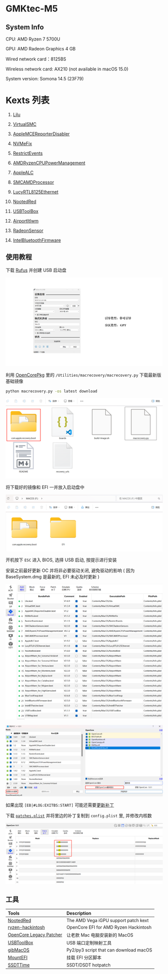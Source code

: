 # GMKtec-M5

## System Info

CPU: AMD Ryzen 7 5700U

GPU: AMD Radeon Graphics 4 GB

Wired network card：8125BS

Wireless network card: AX210 (not available in macOS 15.0)

System version: Somona 14.5 (23F79) 

# Kexts 列表

1. [Lilu](https://github.com/acidanthera/Lilu)

2. [VirtualSMC](https://github.com/acidanthera/VirtualSMC)

3. [AppleMCEReporterDisabler](https://dortania.github.io/OpenCore-Install-Guide/ktext.html#extras)

4. [NVMeFix](https://github.com/acidanthera/NVMeFix)

5. [RestrictEvents](https://github.com/acidanthera/RestrictEvents)

6. [AMDRyzenCPUPowerManagement](https://github.com/trulyspinach/SMCAMDProcessor)

7. [AppleALC](https://github.com/acidanthera/AppleALC)

8. [SMCAMDProcessor](https://github.com/trulyspinach/SMCAMDProcessor)

9. [LucyRTL8125Ethernet](https://github.com/Mieze/LucyRTL8125Ethernet)

10. [NootedRed](https://github.com/ChefKissInc/NootedRed)

11. [USBToolBox](https://github.com/USBToolBox/kext)

12. [AirportItlwm](https://github.com/OpenIntelWireless/itlwm)

13. [RadeonSensor](https://github.com/ChefKissInc/RadeonSensor)

14. [IntelBluetoothFirmware](https://github.com/OpenIntelWireless/IntelBluetoothFirmware)

## 使用教程

下载 [Rufus](https://rufus.ie/zh) 并创建 USB 启动盘

![image1](./assets/image1.png)

利用 [OpenCorePkg](https://github.com/acidanthera/OpenCorePkg/releases) 里的 `/Utilities/macrecovery/macrecovery.py` 下载最新版基础镜像

```sh
python macrecovery.py -os latest download
```

![image2](./assets/image2.png)

将下载好的镜像和 EFI 一并放入启动盘中

![image3](./assets/image3.png)

开机按下 `ESC` 进入 BIOS, 选择 USB 启动, 按提示进行安装

安装之前最好更新 OC 并将非必要驱动关闭, 避免驱动的影响 ( 因为 BaseSystem.dmg 是最新的, EFI 未必及时更新 )

![image4](./assets/image4.png)

![image5](./assets/image5.png)

如果出现 `[EB|#LOG:EXITBS:START]` 可能还需要[更新补丁](https://dortania.github.io/OpenCore-Install-Guide/troubleshooting/extended/kernel-issues.html#kernel-patch-issues)

下载 [`patches.plist`](https://github.com/AMD-OSX/AMD_Vanilla) 并将里边的补丁复制到 `config.plist` 里, 并修改内核数

![image6](./assets/image6.png)

## 工具

| Tools                                                                         | Description                            |
| :---------------------------------------------------------------------------- | :------------------------------------- |
| [NootedRed](https://github.com/ChefKissInc/NootedRed)                         | The AMD Vega iGPU support patch kext   |
| [ryzen-hackintosh](https://github.com/mikigal/ryzen-hackintosh)               | OpenCore EFI for AMD Ryzen Hackintosh  |
| [OpenCore Legacy Patcher](https://dortania.github.io/OpenCore-Legacy-Patcher) | 让老款 Mac 电脑安装新的 MacOS          |
| [USBToolBox](https://github.com/USBToolBox/tool)                              | USB 端口定制映射工具                   |
| [gibMacOS](https://github.com/corpnewt/gibMacOS)                              | Py2/py3 script that can download macOS |
| [MountEFI](https://github.com/corpnewt/MountEFI)                              | 挂载 EFI 分区脚本                      |
| [SSDTTime](https://github.com/corpnewt/SSDTTime)                              | SSDT/DSDT hotpatch                     |
